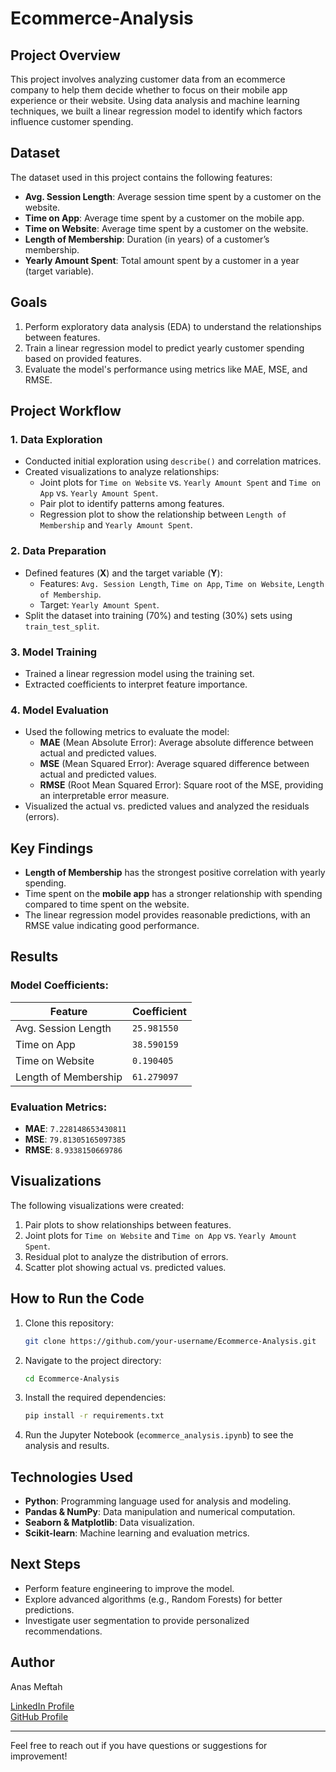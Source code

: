 # Ecommerce-Analysis

## Project Overview
This project involves analyzing customer data from an ecommerce company to help them decide whether to focus on their mobile app experience or their website. Using data analysis and machine learning techniques, we built a linear regression model to identify which factors influence customer spending.

## Dataset
The dataset used in this project contains the following features:
- **Avg. Session Length**: Average session time spent by a customer on the website.
- **Time on App**: Average time spent by a customer on the mobile app.
- **Time on Website**: Average time spent by a customer on the website.
- **Length of Membership**: Duration (in years) of a customer’s membership.
- **Yearly Amount Spent**: Total amount spent by a customer in a year (target variable).

## Goals
1. Perform exploratory data analysis (EDA) to understand the relationships between features.
2. Train a linear regression model to predict yearly customer spending based on provided features.
3. Evaluate the model's performance using metrics like MAE, MSE, and RMSE.

## Project Workflow

### 1. Data Exploration
- Conducted initial exploration using `describe()` and correlation matrices.
- Created visualizations to analyze relationships:
  - Joint plots for `Time on Website` vs. `Yearly Amount Spent` and `Time on App` vs. `Yearly Amount Spent`.
  - Pair plot to identify patterns among features.
  - Regression plot to show the relationship between `Length of Membership` and `Yearly Amount Spent`.

### 2. Data Preparation
- Defined features (**X**) and the target variable (**Y**):
  - Features: `Avg. Session Length`, `Time on App`, `Time on Website`, `Length of Membership`.
  - Target: `Yearly Amount Spent`.
- Split the dataset into training (70%) and testing (30%) sets using `train_test_split`.

### 3. Model Training
- Trained a linear regression model using the training set.
- Extracted coefficients to interpret feature importance.

### 4. Model Evaluation
- Used the following metrics to evaluate the model:
  - **MAE** (Mean Absolute Error): Average absolute difference between actual and predicted values.
  - **MSE** (Mean Squared Error): Average squared difference between actual and predicted values.
  - **RMSE** (Root Mean Squared Error): Square root of the MSE, providing an interpretable error measure.
- Visualized the actual vs. predicted values and analyzed the residuals (errors).

## Key Findings
- **Length of Membership** has the strongest positive correlation with yearly spending.
- Time spent on the **mobile app** has a stronger relationship with spending compared to time spent on the website.
- The linear regression model provides reasonable predictions, with an RMSE value indicating good performance.

## Results
### Model Coefficients:
| Feature               | Coefficient |
|-----------------------|-------------|
| Avg. Session Length  | `25.981550`   |
| Time on App          | `38.590159`   |
| Time on Website      | `0.190405`   |
| Length of Membership | `61.279097`   |

### Evaluation Metrics:
- **MAE**: `7.228148653430811`
- **MSE**: `79.81305165097385`
- **RMSE**: `8.9338150669786`

## Visualizations
The following visualizations were created:
1. Pair plots to show relationships between features.
2. Joint plots for `Time on Website` and `Time on App` vs. `Yearly Amount Spent`.
3. Residual plot to analyze the distribution of errors.
4. Scatter plot showing actual vs. predicted values.

## How to Run the Code
1. Clone this repository:
   ```bash
   git clone https://github.com/your-username/Ecommerce-Analysis.git
   ```
2. Navigate to the project directory:
   ```bash
   cd Ecommerce-Analysis
   ```
3. Install the required dependencies:
   ```bash
   pip install -r requirements.txt
   ```
4. Run the Jupyter Notebook (`ecommerce_analysis.ipynb`) to see the analysis and results.

## Technologies Used
- **Python**: Programming language used for analysis and modeling.
- **Pandas & NumPy**: Data manipulation and numerical computation.
- **Seaborn & Matplotlib**: Data visualization.
- **Scikit-learn**: Machine learning and evaluation metrics.

## Next Steps
- Perform feature engineering to improve the model.
- Explore advanced algorithms (e.g., Random Forests) for better predictions.
- Investigate user segmentation to provide personalized recommendations.

## Author
Anas Meftah

[LinkedIn Profile](https://www.linkedin.com/in/anas-meftah)  
[ GitHub Profile](https://github.com/anesmeftah)

---
Feel free to reach out if you have questions or suggestions for improvement!

